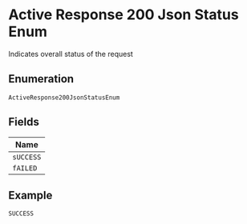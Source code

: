 
# Active Response 200 Json Status Enum

Indicates overall status of the request

## Enumeration

`ActiveResponse200JsonStatusEnum`

## Fields

| Name |
|  --- |
| `sUCCESS` |
| `fAILED` |

## Example

```
SUCCESS
```

